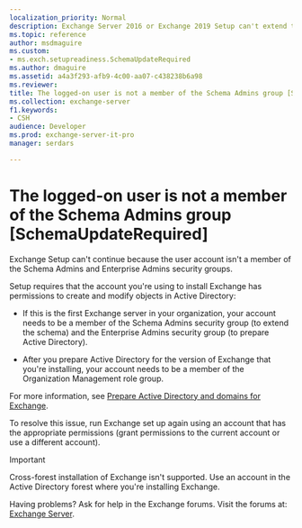 ```yaml
---
localization_priority: Normal
description: Exchange Server 2016 or Exchange 2019 Setup can't extend the Active Directory schema because the account isn't a member of the Schema Admins and Enterprise Admins security groups.
ms.topic: reference
author: msdmaguire
ms.custom:
- ms.exch.setupreadiness.SchemaUpdateRequired
ms.author: dmaguire
ms.assetid: a4a3f293-afb9-4c00-aa07-c438238b6a98
ms.reviewer: 
title: The logged-on user is not a member of the Schema Admins group [SchemaUpdateRequired]
ms.collection: exchange-server
f1.keywords:
- CSH
audience: Developer
ms.prod: exchange-server-it-pro
manager: serdars

---
```


# The logged-on user is not a member of the Schema Admins group [SchemaUpdateRequired]

Exchange Setup can't continue because the user account isn't a member of the Schema Admins and Enterprise Admins security groups.

Setup requires that the account you're using to install Exchange has permissions to create and modify objects in Active Directory:

- If this is the first Exchange server in your organization, your account needs to be a member of the Schema Admins security group (to extend the schema) and the Enterprise Admins security group (to prepare Active Directory).

- After you prepare Active Directory for the version of Exchange that you're installing, your account needs to be a member of the Organization Management role group.

For more information, see [Prepare Active Directory and domains for Exchange](../prepare-ad-and-domains.md).

To resolve this issue, run Exchange set up again using an account that has the appropriate permissions (grant permissions to the current account or use a different account).

> [!IMPORTANT]
> Cross-forest installation of Exchange isn't supported. Use an account in the Active Directory forest where you're installing Exchange.

Having problems? Ask for help in the Exchange forums. Visit the forums at: [Exchange Server](https://social.technet.microsoft.com/forums/office/home?category=exchangeserver).
